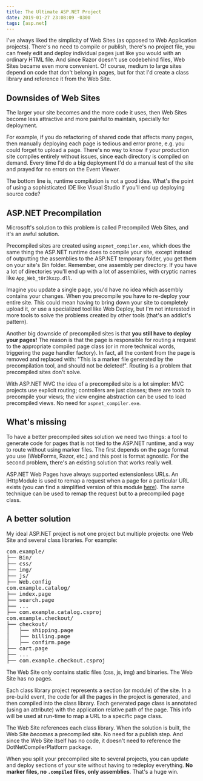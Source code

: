 ```yaml
---
title: The Ultimate ASP.NET Project
date: 2019-01-27 23:08:09 -0300
tags: [asp.net]
---
```

I've always liked the simplicity of Web Sites (as opposed to Web Application projects). There's no need to compile or publish, there's no project file, you can freely edit and deploy individual pages just like you would with an ordinary HTML file. And since Razor doesn't use codebehind files, Web Sites became even more convenient. Of course, medium to large sites depend on code that don't belong in pages, but for that I'd create a class library and reference it from the Web Site.

## Downsides of Web Sites

The larger your site becomes and the more code it uses, then Web Sites become less attractive and more painful to maintain, specially for deployment.

For example, if you do refactoring of shared code that affects many pages, then manually deploying each page is tedious and error prone, e.g. you could forget to upload a page. There's no way to know if your production site compiles entirely without issues, since each directory is compiled on demand. Every time I'd do a big deployment I'd do a manual test of the site and prayed for no errors on the Event Viewer.

The bottom line is, runtime compilation is not a good idea. What's the point of using a sophisticated IDE like Visual Studio if you'll end up deploying source code?

## ASP.NET Precompilation

Microsoft's solution to this problem is called Precompiled Web Sites, and it's an awful solution.

Precompiled sites are created using `aspnet_compiler.exe`, which does the same thing the ASP.NET runtime does to compile your site, except instead of outputting the assemblies to the ASP.NET temporary folder, you get them on your site's Bin folder. Remember, one assembly per directory. If you have a lot of directories you'll end up with a lot of assemblies, with cryptic names like `App_Web_t0r3kxzp.dll`.

Imagine you update a single page, you'd have no idea which assembly contains your changes. When you precompile you have to re-deploy your entire site. This could mean having to bring down your site to completely upload it, or use a specialized tool like Web Deploy, but I'm not interested in more tools to solve the problems created by other tools (that's an addict's pattern).

Another big downside of precompiled sites is that **you still have to deploy your pages!** The reason is that the page is responsible for routing a request to the appropriate compiled page class (or in more technical words, triggering the page handler factory). In fact, all the content from the page is removed and replaced with: "This is a marker file generated by the precompilation tool, and should not be deleted!". Routing is a problem that precompiled sites don't solve.

With ASP.NET MVC the idea of a precompiled site is a lot simpler: MVC projects use explicit routing; controllers are just classes; there are tools to precompile your views; the view engine abstraction can be used to load precompiled views. No need for `aspnet_compiler.exe`.

## What's missing

To have a better precompiled sites solution we need two things: a tool to generate code for pages that is not tied to the ASP.NET runtime, and a way to route without using marker files. The first depends on the page format you use (WebForms, Razor, etc.) and this post is format agnostic. For the second problem, there's an existing solution that works really well.

ASP.NET Web Pages have always supported extensionless URLs. An IHttpModule is used to remap a request when a page for a particular URL exists (you can find a simplified version of this module [here][ExtensionlessUrlModule]). The same technique can be used to remap the request but to a precompiled page class.

## A better solution

My ideal ASP.NET project is not one project but multiple projects: one Web Site and several class libraries. For example:

<pre>
com.example/
├── Bin/
├── css/
├── img/
├── js/
├── Web.config
com.example.catalog/
├── index.page
├── search.page
├── ...
├── com.example.catalog.csproj
com.example.checkout/
├── checkout/
│   ├── shipping.page
│   ├── billing.page
│   ├── confirm.page
├── cart.page
├── ...
├── com.example.checkout.csproj
</pre>

The Web Site only contains static files (css, js, img) and binaries. The Web Site has no pages.

Each class library project represents a section (or module) of the site. In a pre-build event, the code for all the pages in the project is generated, and then compiled into the class library. Each generated page class is annotated (using an attribute) with the application relative path of the page. This info will be used at run-time to map a URL to a specific page class.

The Web Site references each class library. When the solution is built, the Web Site *becomes* a precompiled site. No need for a publish step. And since the Web Site itself has no code, it doesn't need to reference the DotNetCompilerPlatform package.

When you split your precompiled site to several projects, you can update and deploy sections of your site without having to redeploy everything. **No marker files, no `.compiled` files, only assemblies**. That's a huge win.

[ExtensionlessUrlModule]: https://github.com/maxtoroq/XCST-a/blob/a018020/src/Xcst.AspNet.Compilation/ExtensionlessUrlModule.cs
